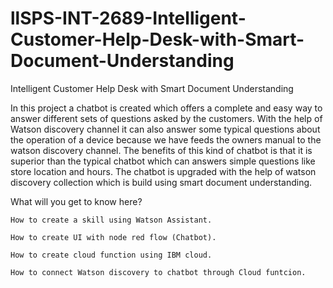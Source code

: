 # llSPS-INT-2689-Intelligent-Customer-Help-Desk-with-Smart-Document-Understanding
Intelligent Customer Help Desk with Smart Document Understanding

In this project a chatbot is created which offers a complete and easy way to answer different sets of questions asked by the customers. With the help of Watson discovery channel it can also answer some typical questions about the operation of a device because we have feeds the owners manual to the watson discovery channel. The benefits of this kind of chatbot is that it is superior than the typical chatbot which can answers simple questions like store location and hours. The chatbot is upgraded with the help of watson discovery collection which is build using smart document understanding.

What will you get to know here?

    How to create a skill using Watson Assistant.

    How to create UI with node red flow (Chatbot).

    How to create cloud function using IBM cloud.

    How to connect Watson discovery to chatbot through Cloud funtcion.
